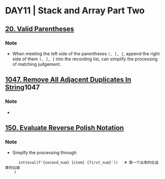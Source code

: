 # DAY11 | Stack and Array Part Two

## [20. Valid Parentheses](https://leetcode.com/problems/valid-parentheses/submissions/)
### Note
- When meeting the left side of the parentheses `(, [, {`, append the right side of them `), ], }` into the recording list, can simplify the processing of matching judgement.

## [1047. Remove All Adjacent Duplicates In String](https://leetcode.com/problems/remove-all-adjacent-duplicates-in-string/description/)1047
### Note
-

## [150. Evaluate Reverse Polish Notation](https://leetcode.com/problems/evaluate-reverse-polish-notation/submissions/873136698/)
### Note
- Simplfy the processing through 
```stack.append(
      int(eval(f'{second_num} {item} {first_num}'))   # 第一个出来的在运算符后面
    )
```


